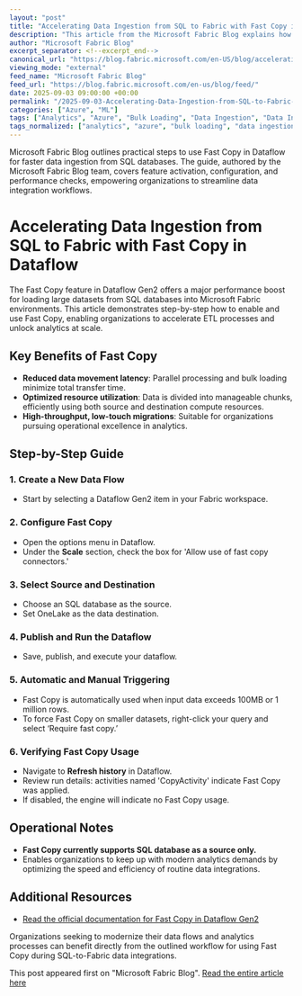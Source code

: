 ```yaml
---
layout: "post"
title: "Accelerating Data Ingestion from SQL to Fabric with Fast Copy in Dataflow"
description: "This article from the Microsoft Fabric Blog explains how to leverage the Fast Copy feature in Dataflow Gen2 to significantly improve data ingestion speed and efficiency when importing large volumes of data from SQL databases into Fabric environments. It provides a practical walkthrough, from enabling Fast Copy to monitoring its usage, highlighting bulk loading, parallelism, and operational best practices for modern analytics workloads."
author: "Microsoft Fabric Blog"
excerpt_separator: <!--excerpt_end-->
canonical_url: "https://blog.fabric.microsoft.com/en-US/blog/accelerating-data-movement-by-using-fast-copy-to-unlock-performance-and-efficiency-during-data-ingestion-from-sql-database-in-fabric/"
viewing_mode: "external"
feed_name: "Microsoft Fabric Blog"
feed_url: "https://blog.fabric.microsoft.com/en-us/blog/feed/"
date: 2025-09-03 09:00:00 +00:00
permalink: "/2025-09-03-Accelerating-Data-Ingestion-from-SQL-to-Fabric-with-Fast-Copy-in-Dataflow.html"
categories: ["Azure", "ML"]
tags: ["Analytics", "Azure", "Bulk Loading", "Data Ingestion", "Data Integration", "Data Movement", "Data Pipelines", "Dataflow Gen2", "ETL", "Fast Copy", "Microsoft Fabric", "ML", "News", "OneLake", "Parallel Processing", "Performance Optimization", "SQL Database"]
tags_normalized: ["analytics", "azure", "bulk loading", "data ingestion", "data integration", "data movement", "data pipelines", "dataflow gen2", "etl", "fast copy", "microsoft fabric", "ml", "news", "onelake", "parallel processing", "performance optimization", "sql database"]
---
```


Microsoft Fabric Blog outlines practical steps to use Fast Copy in Dataflow for faster data ingestion from SQL databases. The guide, authored by the Microsoft Fabric Blog team, covers feature activation, configuration, and performance checks, empowering organizations to streamline data integration workflows.<!--excerpt_end-->

# Accelerating Data Ingestion from SQL to Fabric with Fast Copy in Dataflow

The Fast Copy feature in Dataflow Gen2 offers a major performance boost for loading large datasets from SQL databases into Microsoft Fabric environments. This article demonstrates step-by-step how to enable and use Fast Copy, enabling organizations to accelerate ETL processes and unlock analytics at scale.

## Key Benefits of Fast Copy

- **Reduced data movement latency**: Parallel processing and bulk loading minimize total transfer time.
- **Optimized resource utilization**: Data is divided into manageable chunks, efficiently using both source and destination compute resources.
- **High-throughput, low-touch migrations**: Suitable for organizations pursuing operational excellence in analytics.

## Step-by-Step Guide

### 1. Create a New Data Flow

- Start by selecting a Dataflow Gen2 item in your Fabric workspace.

### 2. Configure Fast Copy

- Open the options menu in Dataflow.
- Under the **Scale** section, check the box for 'Allow use of fast copy connectors.'

### 3. Select Source and Destination

- Choose an SQL database as the source.
- Set OneLake as the data destination.

### 4. Publish and Run the Dataflow

- Save, publish, and execute your dataflow.

### 5. Automatic and Manual Triggering

- Fast Copy is automatically used when input data exceeds 100MB or 1 million rows.
- To force Fast Copy on smaller datasets, right-click your query and select ‘Require fast copy.’

### 6. Verifying Fast Copy Usage

- Navigate to **Refresh history** in Dataflow.
- Review run details: activities named 'CopyActivity' indicate Fast Copy was applied.
- If disabled, the engine will indicate no Fast Copy usage.

## Operational Notes

- **Fast Copy currently supports SQL database as a source only.**
- Enables organizations to keep up with modern analytics demands by optimizing the speed and efficiency of routine data integrations.

## Additional Resources

- [Read the official documentation for Fast Copy in Dataflow Gen2](https://learn.microsoft.com/fabric/data-factory/dataflows-gen2-fast-copy)

Organizations seeking to modernize their data flows and analytics processes can benefit directly from the outlined workflow for using Fast Copy during SQL-to-Fabric data integrations.

This post appeared first on "Microsoft Fabric Blog". [Read the entire article here](https://blog.fabric.microsoft.com/en-US/blog/accelerating-data-movement-by-using-fast-copy-to-unlock-performance-and-efficiency-during-data-ingestion-from-sql-database-in-fabric/)
